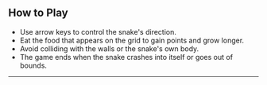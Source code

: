 ## How to Play

- Use arrow keys to control the snake's direction.  
- Eat the food that appears on the grid to gain points and grow longer.  
- Avoid colliding with the walls or the snake's own body.  
- The game ends when the snake crashes into itself or goes out of bounds.

---
